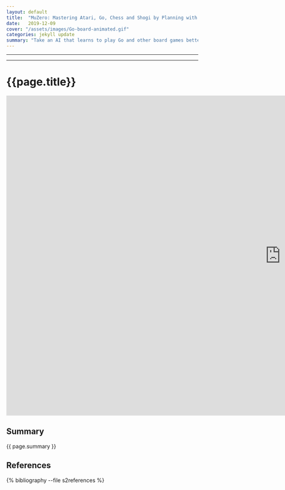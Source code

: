 ```yaml
---
layout: default
title:  "MuZero: Mastering Atari, Go, Chess and Shogi by Planning with a Learned Model"
date:   2019-12-09
cover: "/assets/images/Go-board-animated.gif"
categories: jekyll update
summary: "Take an AI that learns to play Go and other board games better than any human using only self-play, now make it work for ATARI games. That is exactly what the authors of MuZero have achieved, and in doing so they beat the state-of-the-art on many of the ATARI games. We covered their algorithm in more detail and compare it to AlphaZero."
---
```

<div class="container">
    
  <hr>
<div class="container mb-1.5">
  <hr class="js-nav-fold">
  <h1 class="mt-1.5">{{page.title}}</h1>
</div>

<iframe src="https://docs.google.com/presentation/d/e/2PACX-1vRmPm2Oxri_Vmoa0oouqvwASF9MPyCucUsTVtO2Hc2j0tz9sBsla1m8AIkpr28EmNmD441WZ46waMLz/embed?start=false&loop=false&delayms=3000" frameborder="0" width="1440" height="839" allowfullscreen="true" mozallowfullscreen="true" webkitallowfullscreen="true"></iframe>

<br>

<h2>Summary</h2>
{{ page.summary }}


<h2>References</h2>
{% bibliography --file s2references %}

</div>
